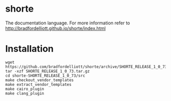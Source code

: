 shorte
======

The documentation language. For more information refer to http://bradfordelliott.github.io/shorte/index.html

Installation
============
```
wget https://github.com/bradfordelliott/shorte/archive/SHORTE_RELEASE_1_0_73.tar.gz
tar -xzf SHORTE_RELEASE_1_0_73.tar.gz
cd shorte-SHORTE_RELEASE_1_0_73/src
make checkout_vendor_templates
make extract_vendor_templates
make cairo_plugin
make clang_plugin
```
